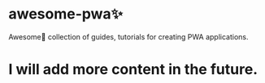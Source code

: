 # awesome-pwa✨
Awesome🌟 collection of guides, tutorials for creating PWA applications.

# I will add more content in the future. 